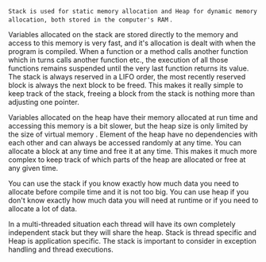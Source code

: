 `Stack is used for static memory allocation and Heap for dynamic memory allocation, both stored in the computer's RAM` .

Variables allocated on the stack are stored directly to the memory and 
access to this memory is very fast, and it's allocation is dealt
with when the program is compiled. When a function or a method 
calls another function which in turns calls another function etc., 
the execution of all those functions remains suspended until the very 
last function returns its value. The stack is always reserved in a LIFO order, 
the most recently reserved block is always the next block to be freed. 
This makes it really simple to keep track of the stack, freeing a block from the stack is 
nothing more than adjusting one pointer.



Variables allocated on the heap have their memory
allocated at run time and accessing this memory is a
bit slower, but the heap size is only limited by 
the size of virtual memory . Element of the heap 
have no dependencies with each other and can always 
be accessed randomly at any time. You can allocate a block
at any time and free it at any time. 
This makes it much more complex to keep track of which parts of 
the heap are allocated or free at any given time.




You can use the stack if you know exactly 
how much data you need to allocate before compile time and it is not too big.
You can use heap if you don't know exactly how much data you will need at runtime or if
you need to allocate a lot of data.

In a multi-threaded situation each thread will have its own completely independent stack but they will share the heap.
Stack is thread specific and Heap is application specific. 
The stack is important to consider in exception handling and thread executions.
